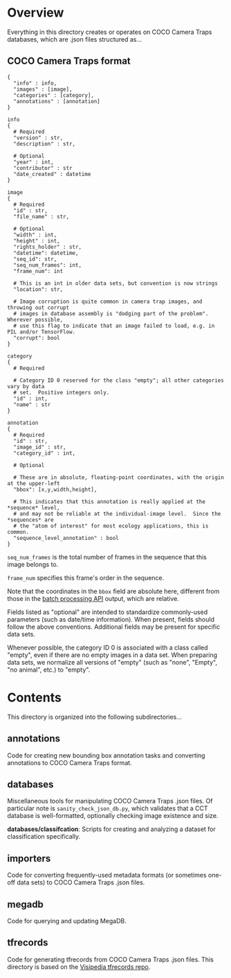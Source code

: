 # Overview

Everything in this directory creates or operates on COCO Camera Traps databases, which are .json files structured as...

## COCO Camera Traps format

```
{
  "info" : info,
  "images" : [image],
  "categories" : [category],
  "annotations" : [annotation]
}

info 
{
  # Required
  "version" : str,
  "description" : str,
  
  # Optional
  "year" : int,
  "contributor" : str
  "date_created" : datetime
}

image
{
  # Required
  "id" : str,
  "file_name" : str,
  
  # Optional
  "width" : int,
  "height" : int,
  "rights_holder" : str,    
  "datetime": datetime,  
  "seq_id": str,
  "seq_num_frames": int,
  "frame_num": int
  
  # This is an int in older data sets, but convention is now strings
  "location": str,
  
  # Image corruption is quite common in camera trap images, and throwing out corrupt
  # images in database assembly is "dodging part of the problem".  Wherever possible,
  # use this flag to indicate that an image failed to load, e.g. in PIL and/or TensorFlow.
  "corrupt": bool
}

category
{
  # Required
  
  # Category ID 0 reserved for the class "empty"; all other categories vary by data
  # set.  Positive integers only.
  "id" : int,
  "name" : str  
}

annotation
{
  # Required
  "id" : str,
  "image_id" : str,  
  "category_id" : int,
  
  # Optional
  
  # These are in absolute, floating-point coordinates, with the origin at the upper-left
  "bbox": [x,y,width,height],
  
  # This indicates that this annotation is really applied at the *sequence* level,
  # and may not be reliable at the individual-image level.  Since the *sequences* are
  # the "atom of interest" for most ecology applications, this is common.
  "sequence_level_annotation" : bool
}
```

`seq_num_frames` is the total number of frames in the sequence that this image belongs to.

`frame_num` specifies this frame's order in the sequence.

Note that the coordinates in the `bbox` field are absolute here, different from those in the [batch processing API](api/batch_processing/README.md) output, which are relative.

Fields listed as "optional" are intended to standardize commonly-used parameters (such as date/time information).  When present, fields should follow the above conventions.  Additional fields may be present for specific data sets.

Whenever possible, the category ID 0 is associated with a class called "empty", even if there are no empty images in a data set.  When preparing data sets, we normalize all versions of "empty" (such as "none", "Empty", "no animal", etc.) to "empty".

# Contents

This directory is organized into the following subdirectories...

## annotations
Code for creating new bounding box annotation tasks and converting annotations to COCO Camera Traps format.

## databases
Miscellaneous tools for manipulating COCO Camera Traps .json files.  Of particular note is `sanity_check_json_db.py`, which validates that a CCT database is well-formatted, optionally checking image existence and size.

**databases/classifcation**: Scripts for creating and analyzing a dataset for classification specifically.

## importers
Code for converting frequently-used metadata formats (or sometimes one-off data sets) to COCO Camera Traps .json files.

## megadb
Code for querying and updating MegaDB.

## tfrecords
Code for generating tfrecords from COCO Camera Traps .json files.  This directory is based on the [Visipedia tfrecords repo](https://github.com/visipedia/tfrecords).
